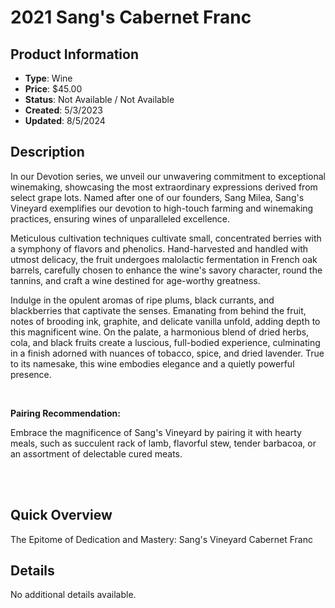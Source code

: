 # 2021 Sang's Cabernet Franc

## Product Information
- **Type**: Wine
- **Price**: $45.00
- **Status**: Not Available / Not Available
- **Created**: 5/3/2023
- **Updated**: 8/5/2024

## Description
<p><span style="font-weight: 400;">In our Devotion series, we unveil our unwavering commitment to exceptional winemaking, showcasing the most extraordinary expressions derived from select grape lots. Named after one of our founders, Sang Milea, Sang's Vineyard exemplifies our devotion to high-touch farming and winemaking practices, ensuring wines of unparalleled excellence.</span></p>
<p><span style="font-weight: 400;">Meticulous cultivation techniques cultivate small, concentrated berries with a symphony of flavors and phenolics. Hand-harvested and handled with utmost delicacy, the fruit undergoes malolactic fermentation in French oak barrels, carefully chosen to enhance the wine's savory character, round the tannins, and craft a wine destined for age-worthy greatness.</span></p>
<p><span style="font-weight: 400;">Indulge in the opulent aromas of ripe plums, black currants, and blackberries that captivate the senses. Emanating from behind the fruit, notes of brooding ink, graphite, and delicate vanilla unfold, adding depth to this magnificent wine. On the palate, a harmonious blend of dried herbs, cola, and black fruits create a luscious, full-bodied experience, culminating in a finish adorned with nuances of tobacco, spice, and dried lavender. True to its namesake, this wine embodies elegance and a quietly powerful presence.</span></p>
<p>&nbsp;</p>
<p><strong>Pairing Recommendation:</strong></p>
<p><span style="font-weight: 400;">Embrace the magnificence of Sang's Vineyard by pairing it with hearty meals, such as succulent rack of lamb, flavorful stew, tender barbacoa, or an assortment of delectable cured meats.</span></p>
<p><br /><br /></p>

## Quick Overview
The Epitome of Dedication and Mastery: Sang's Vineyard Cabernet Franc

## Details
No additional details available.
